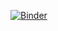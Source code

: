 [![Binder](https://mybinder.org/badge_logo.svg)](https://mybinder.org/v2/gh/KarlGabadada/public/HEAD)
